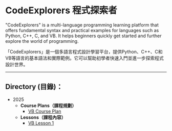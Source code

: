 # CodeExplorers 程式探索者

"CodeExplorers" is a multi-language programming learning platform that offers fundamental syntax and practical examples for languages such as Python, C++, C, and VB. It helps beginners quickly get started and further explore the world of programming.
<p>「CodeExplorers」是一個多語言程式設計學習平台，提供Python、C++、C和VB等語言的基本語法和實際範例。它可以幫助初學者快速入門並進一步探索程式設計世界。

---

## Directory (目錄)：
- 2025
  - **Course Plans（課程規劃）**
    - [VB Course Plan](./VB_Course_Plan_temp.md)
  - **Lessons（課程內容）**
    - [VB Lesson 1](./VB_Lesson_1.md)
